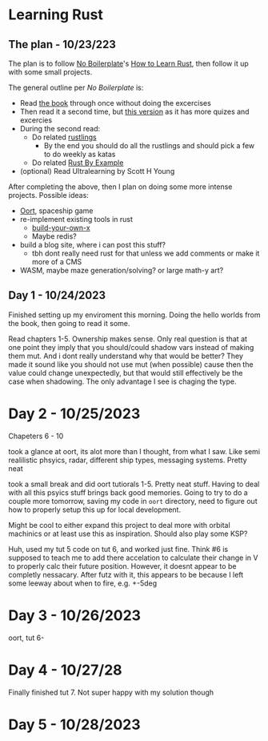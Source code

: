 # Learning Rust

## The plan - 10/23/223
The plan is to follow [No Boilerplate](https://www.youtube.com/@NoBoilerplate)'s [How to Learn Rust](https://www.youtube.com/watch?v=2hXNd6x9sZs), then follow it up with some small projects.

The general outline per *No Boilerplate* is:
- Read [the book](https://doc.rust-lang.org/stable/book/title-page.html) through once without doing the excercises
- Then read it a second time, but [this version](https://rust-book.cs.brown.edu/) as it has more quizes and excercies
- During the second read:
    - Do related [rustlings](https://github.com/rust-lang/rustlings)
        - By the end you should do all the rustlings and should pick a few to do weekly as katas
    - Do related [Rust By Example](https://doc.rust-lang.org/rust-by-example/)
- (optional) Read Ultralearning by Scott H Young

After completing the above, then I plan on doing some more intense projects. Possible ideas:
- [Oort](https://oort.rs/), spaceship game
- re-implement existing tools in rust
    - [build-your-own-x](https://github.com/codecrafters-io/build-your-own-x)
    - Maybe redis?
- build a blog site, where i can post this stuff?
    - tbh dont really need rust for that unless we add comments or make it more of a CMS
- WASM, maybe maze generation/solving? or large math-y art?


## Day 1 - 10/24/2023
Finished setting up my enviroment this morning. Doing the hello worlds from the book, then going to read it some.

Read chapters 1-5. Ownership makes sense. Only real question is that at one point they imply that you should/could shadow vars instead of making them mut. And i dont really understand why that would be better? They made it sound like you should not use mut (when possible) cause then the value could change unexpectedly, but that would still effectively be the case when shadowing. The only advantage I see is chaging the type.

# Day 2 - 10/25/2023

Chapeters 6 - 10

took a glance at oort, its alot more than I thought, from what I saw. Like semi realilistic phsyics, radar, different ship types, messaging systems. Pretty neat

took a small break and did oort tutiorals 1-5. Pretty neat stuff. Having to deal with all this psyics stuff brings back good memories. Going to try to do a couple more tomorrow, saving my code in `oort` directory, need to figure out how to properly setup this up for local development.

Might be cool to either expand this project to deal more with orbital machinics or at least use this as inspiration. Should also play some KSP?

Huh, used my tut 5 code on tut 6, and worked just fine. Think #6 is supposed to teach me to add there accelation to calculate their change in V to properly calc their future position. However, it doesnt appear to be completly nessacary. After futz with it, this appears to be because I left some leeway about when to fire, e.g. +-5deg

# Day 3 - 10/26/2023

oort, tut 6-

# Day 4 - 10/27/28
Finally finished tut 7. Not super happy with my solution though

# Day 5 - 10/28/2023